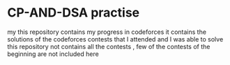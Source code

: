 # CP-AND-DSA practise

my this repository contains my progress in codeforces it contains the solutions of the codeforces contests that I attended and I was able to solve 
this repository not contains all the contests , few of the contests of the beginning are not included here
